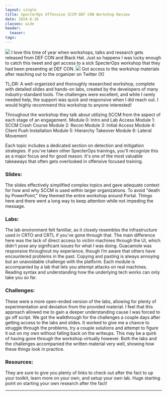```yaml
---
layout: single
title: SpecterOps Offensive SCCM DEF CON Workshop Review
date: 2024-8-16
classes: wide
header:
  teaser: 
tags:
---
```

![](/assets/images/SCCMtitle.PNG)
I love this time of year when workshops, talks and research gets released from DEF CON and Black Hat. Just so happens I was lucky enough to catch this tweet and get access to a sick SpecterOps workshop that they had been presenting at DEF CON.
![](/assets/images/tweet.png)
Got access to the workshop materials after reaching out to the organizer on Twitter (X)

TL;DR: A well-organized and thoroughly researched workshop, complete with detailed slides and hands-on labs, created by the developers of many industry-standard tools. The challenges were excellent, and while I rarely needed help, the support was quick and responsive when I did reach out. I would highly recommend this workshop to anyone interested!

Throughout the workshop they talk about utilizing SCCM from the aspect of each stage of an engagement.
Module 0: Intro and Lab Access
Module 1: SCCM Crash Course Module 2: Recon
Module 3: Initial Access
Module 4: Client Push Installation 
Module 5: Hierarchy Takeover 
Module 6: Lateral Movement

Each topic includes a dedicated section on detection and mitigation strategies. If you've taken other SpecterOps trainings, you'll recognize this as a major focus and for good reason. It's one of the most valuable takeaways that often gets overlooked in offensive focused training.
 
 
### Slides:
The slides effectively simplified complex topics and gave adequate context for how and why SCCM is used within larger organizations. 
To avoid "death by PowerPoint," they themed the entire workshop around Portal. Things here and there went a long way to keep attention while not impeding the message.
### Labs:  
The lab environment felt familiar, as it closely resembles the infrastructure used in CRTO and CRTL if you've gone through that. The main difference here was the lack of direct access to victim machines through the UI, which didn't pose any significant issues for what I was doing. Guacamole was responsive throughout my experience, though I’m aware that others have encountered problems in the past. Copying and pasting is always annoying but an unavoidable challenge with the platform. Each module is accompanied by a lab that lets you attempt attacks on real machines. Reading syntax and understanding how the underlying tech works can only take you so far. 
### Challenges:
These were a more open-ended version of the labs, allowing for plenty of experimentation and deviation from the provided material. I feel that this approach allowed me to gain a deeper understanding cause I was forced to go off script. We got the walkthrough for the challenges a couple days after getting access to the labs and slides. It worked to give me a chance to struggle through the problems, try a couple solutions and attempt to figure it out on my own without falling back on the writeups. This may be a quirk of having gone through the workshop virtually however.
Both the labs and the challenges accompanied the written material very well, showing how these things look in practice.
### Resources:
They are sure to give you plenty of links to check out after the fact to up your toolkit, learn more on your own, and setup your own lab. Huge starting point on starting your own research after the fact!



---


